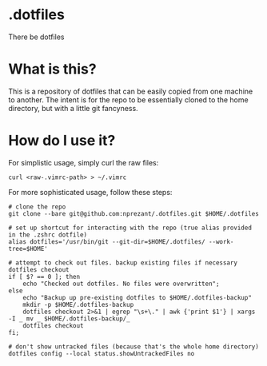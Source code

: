 # .dotfiles

There be dotfiles

# What is this?

This is a repository of dotfiles that can be easily copied from one machine to another.
The intent is for the repo to be essentially cloned to the home directory, but with a little git fancyness.

# How do I use it?

For simplistic usage, simply curl the raw files:

```console
curl <raw-.vimrc-path> > ~/.vimrc
```

For more sophisticated usage, follow these steps:

```console
# clone the repo
git clone --bare git@github.com:nprezant/.dotfiles.git $HOME/.dotfiles

# set up shortcut for interacting with the repo (true alias provided in the .zshrc dotfile)
alias dotfiles='/usr/bin/git --git-dir=$HOME/.dotfiles/ --work-tree=$HOME'

# attempt to check out files. backup existing files if necessary
dotfiles checkout
if [ $? == 0 ]; then
    echo "Checked out dotfiles. No files were overwritten";
else
    echo "Backup up pre-existing dotfiles to $HOME/.dotfiles-backup"
    mkdir -p $HOME/.dotfiles-backup
    dotfiles checkout 2>&1 | egrep "\s+\." | awk {'print $1'} | xargs -I _ mv _ $HOME/.dotfiles-backup/_
    dotfiles checkout
fi;

# don't show untracked files (because that's the whole home directory)
dotfiles config --local status.showUntrackedFiles no
```
